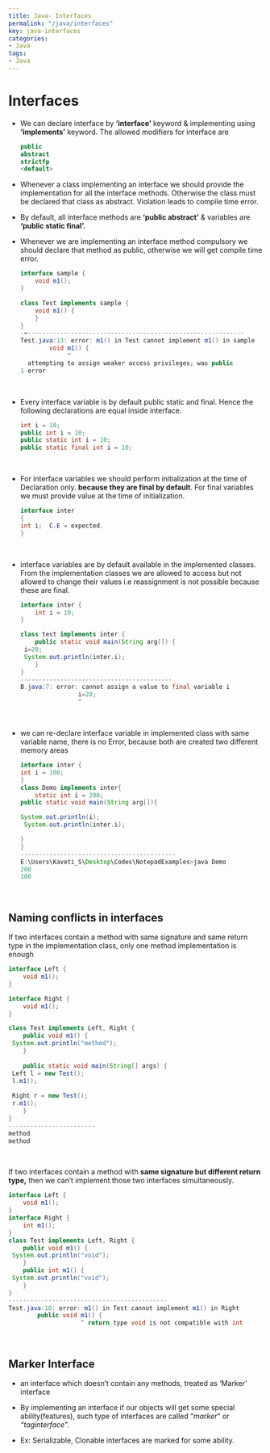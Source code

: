 ```yaml
---
title: Java- Interfaces
permalink: "/java/interfaces"
key: java-interfaces
categories:
- Java
tags:
- Java
---
```


Interfaces
============

-   We can declare interface by **‘interface’** keyword & implementing using
    **‘implements’** keyword. The allowed modifiers for interface are
    ```java
    public
    abstract
    strictfp
    <default>
    ```



-   Whenever a class implementing an interface we should provide the
    implementation for all the interface methods. Otherwise the class must be
    declared that class as abstract. Violation leads to compile time error.

-   By default, all interface methods are **‘public abstract’** & variables are
    **‘public static final’.**

-   Whenever we are implementing an interface method compulsory we should
    declare that method as public, otherwise we will get compile time error.
    ```java
    interface sample {
    	void m1();
    }
    
    class Test implements sample {
    	void m1() {
    	}
    }
    -=------------------------------------------------------------
    Test.java:13: error: m1() in Test cannot implement m1() in sample
            void m1() {
                 ^
      attempting to assign weaker access privileges; was public
    1 error
    ```
    
<br>

-   Every interface variable is by default public static and final. Hence the following declarations are equal inside interface.
    ```java
    int i = 10;
    public int i = 10;
    public static int i = 10;
    public static final int i = 10;
    ```

    
<br>

-   For interface variables we should perform initialization at the time of
    Declaration only. **because they are final by default**. For final variables
    we must provide value at the time of initialization.
    ```java
    interface inter
    {
    int i;  C.E = expected.
    }
    ```

    
<br>

-   interface variables are by default available in the implemented classes.
    From the implementation classes we are allowed to access but not allowed to
    change their values i.e reassignment is not possible because these are
    final.

    ```java
    interface inter {
    	int i = 10;
    }
    
    class test implements inter {
    	public static void main(String arg[]) {	
     i=20;
     System.out.println(inter.i);
    	}
    }
    ------------------------------------------
    B.java:7: error: cannot assign a value to final variable i
                    i=20;
                    ^
    ```

    
<br>

-   we can re-declare interface variable in implemented class with same variable
    name, there is no Error, because both are created two different memory areas
    ```java
    interface inter { 
    int i = 100; 
    }  
    class Demo implements inter{
    	static int i = 200;
    public static void main(String arg[]){
    
    System.out.println(i);
     System.out.println(inter.i);
    
    }
    }
    -------------------------------------------
    E:\Users\Kaveti_S\Desktop\Codes\NotepadExamples>java Demo
    200
    100
    ```

<br>

## Naming conflicts in interfaces

If two interfaces contain a method with same signature and same return type
    in the implementation class, only one method implementation is enough
```java
interface Left {
	void m1();
}

interface Right {
	void m1();
}

class Test implements Left, Right {
	public void m1() {
 System.out.println("method");
	}
	
	public static void main(String[] args) {
 Left l = new Test();
 l.m1();
 
 Right r = new Test();
 r.m1();
	}
}
------------------------
method
method
```

<br>

If two interfaces contain a method with **same signature but different
    return type,** then we can’t implement those two interfaces simultaneously.

```java
interface Left {
	void m1();
}
interface Right {
	int m1();
}
class Test implements Left, Right {
	public void m1() {
 System.out.println("void");
	}	
	public int m1() {
 System.out.println("void");
	}	 
}
--------------------------------------------
Test.java:10: error: m1() in Test cannot implement m1() in Right
        public void m1() {
                    ^ return type void is not compatible with int
```

<br>

## Marker Interface

-   an interface which doesn’t contain any methods, treated as ‘Marker’
    interface

-   By implementing an interface if our objects will get some special
    ability(features), such type of interfaces are called “*marker*" or
    *“taginterface".*

-   Ex: Serializable, Clonable interfaces are marked for some ability.
